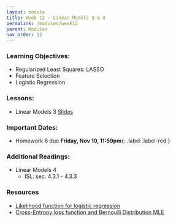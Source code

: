 ```yaml
---
layout: module
title: Week 12 - Linear Models 3 & 4
permalink: /modules/week12
parent: Modules
nav_order: 12
---
```


### Learning Objectives:
* Regularized Least Squares: LASSO
* Feature Selection
* Logistic Regression


### Lessons:
* Linear Models 3 [Slides](https://xinchenyu.github.io/csc380-fall23/Slides/23f380_linear_lecture3.pdf)
 

### Important Dates:
* Homework 6 due **Friday, Nov 10, 11:59pm**{: .label .label-red }


### Additional Readings:
* Linear Models 4
    * ISL: sec. 4.3.1 - 4.3.3


### Resources
* [Likelihood function for logistic regression](https://www.stat.cmu.edu/~cshalizi/uADA/12/lectures/ch12.pdf)
* [Cross-Entropy loss function and Bernoulli Distribution MLE](https://towardsdatascience.com/where-did-the-binary-cross-entropy-loss-function-come-from-ac3de349a715)
